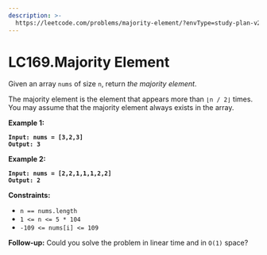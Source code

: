 ```yaml
---
description: >-
  https://leetcode.com/problems/majority-element/?envType=study-plan-v2&envId=top-interview-150
---
```


# LC169.Majority Element

Given an array `nums` of size `n`, return _the majority element_.

The majority element is the element that appears more than `⌊n / 2⌋` times. You may assume that the majority element always exists in the array.

&#x20;

**Example 1:**

<pre><code><strong>Input: nums = [3,2,3]
</strong><strong>Output: 3
</strong></code></pre>

**Example 2:**

<pre><code><strong>Input: nums = [2,2,1,1,1,2,2]
</strong><strong>Output: 2
</strong></code></pre>

&#x20;

**Constraints:**

* `n == nums.length`
* `1 <= n <= 5 * 104`
* `-109 <= nums[i] <= 109`

&#x20;

**Follow-up:** Could you solve the problem in linear time and in `O(1)` space?
